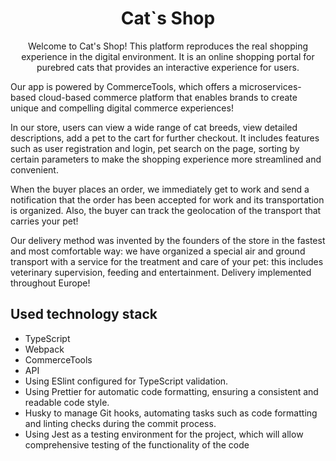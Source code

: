 <h1 align="center">Cat`s Shop</h1>
<p align="center">
Welcome to Cat's Shop! This platform reproduces the real shopping experience in the digital environment.
It is an online shopping portal for purebred cats that provides an interactive experience for users.

Our app is powered by CommerceTools, which offers a microservices-based cloud-based commerce platform
that enables brands to create unique and compelling digital commerce experiences!

In our store, users can view a wide range of cat breeds, view detailed descriptions, add a pet to the
cart for further checkout. It includes features such as user registration and login, pet search on
the page, sorting by certain parameters to make the shopping experience more streamlined and convenient.

When the buyer places an order, we immediately get to work and send a notification that the order
has been accepted for work and its transportation is organized. Also, the buyer can track the
geolocation of the transport that carries your pet!

Our delivery method was invented by the founders of the store in the fastest and most comfortable way:
we have organized a special air and ground transport with a service for the treatment and care of your pet:
this includes veterinary supervision, feeding and entertainment. Delivery implemented throughout Europe!
</p>


## Used technology stack
- TypeScript
- Webpack
- CommerceTools
- API
- Using ESlint configured for TypeScript validation.
- Using Prettier for automatic code formatting, ensuring a consistent and readable code style.
- Husky to manage Git hooks, automating tasks such as code formatting and linting checks during the
commit process.
- Using Jest as a testing environment for the project, which will allow comprehensive testing
of the functionality of the code
